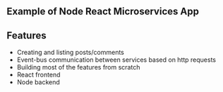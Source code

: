 ## Example of Node React Microservices App

## Features
- Creating and listing posts/comments
- Event-bus communication between services based on http requests
- Building most of the features from scratch
- React frontend
- Node backend
